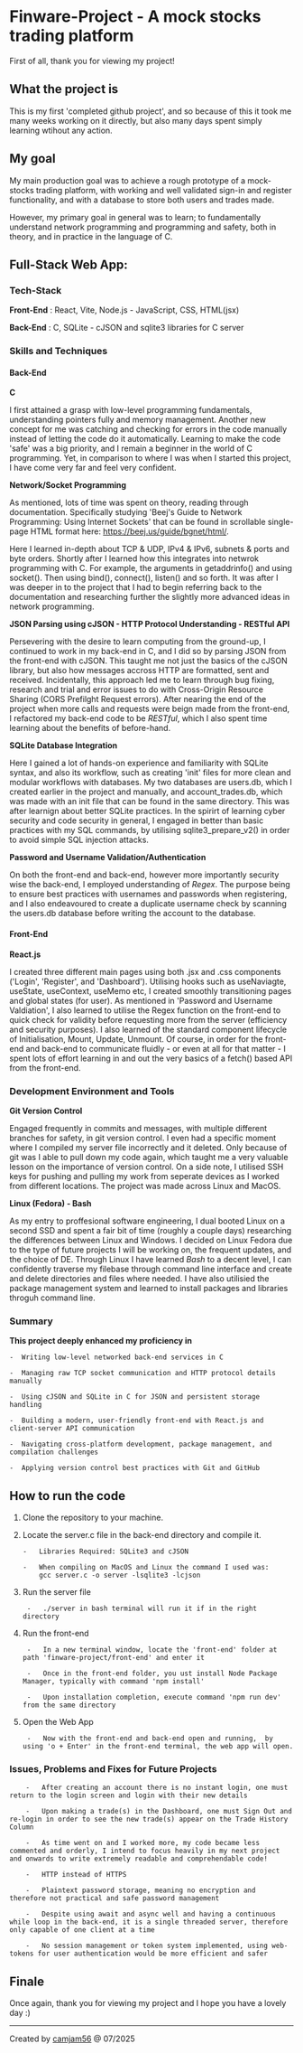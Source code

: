 # Finware-Project - A mock stocks trading platform

First of all, thank you for viewing my project!

## What the project is

This is my first 'completed github project', and so because of this it took me many weeks working on it directly, but also many days spent simply learning wtihout any action.

## My goal

My main production goal was to achieve a rough prototype of a mock-stocks trading platform, with working and well validated sign-in and register functionality, and with a database to store both users and trades made.

However, my primary goal in general was to learn; to fundamentally understand network programming and programming and safety, both in theory, and in practice in the language of C.


## Full-Stack Web App:

### Tech-Stack

**Front-End** : React, Vite, Node.js - JavaScript, CSS, HTML(jsx)

**Back-End** : C, SQLite - cJSON and sqlite3 libraries for C server


### Skills and Techniques

#### Back-End

**C**

I first attained a grasp with low-level programming fundamentals, understanding pointers fully and memory management. Another new concept for me was catching and checking for errors in the code manually instead of letting the code do it automatically.
Learning to make the code 'safe' was a big priority, and I remain a beginner in the world of C programming. Yet, in comparison to where I was when I started this project, I have come very far and feel very confident.  

**Network/Socket Programming**

As mentioned, lots of time was spent on theory, reading through documentation.
Specifically studying 'Beej's Guide to Network Programming: Using Internet Sockets' that can be found in scrollable single-page HTML format here: https://beej.us/guide/bgnet/html/.

Here I learned in-depth about TCP & UDP, IPv4 & IPv6, subnets & ports and byte orders. Shortly after I learned how this integrates into netwrok programming with C. 
For example, the arguments in getaddrinfo() and using socket(). Then using bind(), connect(), listen() and so forth. 
It was after I was deeper in to the project that I had to begin referring back to the documentation and researching further the slightly more advanced ideas in network programming.

**JSON Parsing using cJSON - HTTP Protocol Understanding - RESTful API**

Persevering with the desire to learn computing from the ground-up, I continued to work in my back-end in C, and I did so by parsing JSON from the front-end with cJSON.
This taught me not just the basics of the cJSON library, but also how messages accross HTTP are formatted, sent and received.
Incidentally, this approach led me to learn through bug fixing, research and trial and error issues to do with Cross-Origin Resource Sharing (CORS Prefilght Request errors).
After nearing the end of the project when more calls and requests were beign made from the front-end, I refactored my back-end code to be _RESTful_, which I also spent time learning about the benefits of before-hand.

**SQLite Database Integration**

Here I gained a lot of hands-on experience and familiarity with SQLite syntax, and also its workflow, such as creating 'init' files for more clean and modular workflows with databases.
My two databases are users.db, which I created earlier in the project and manually, and account_trades.db, which was made with an init file that can be found in the same directory. This was after learnign about better SQLite practices.
In the spirirt of learning cyber security and code security in general, I engaged in better than basic practices with my SQL commands, by utilising sqlite3_prepare_v2() in order to avoid simple SQL injection attacks.

**Password and Username Validation/Authentication**

On both the front-end and back-end, however more importantly security wise the back-end, I employed understanding of _Regex_. 
The purpose being to ensure best practices with usernames and passwords when registering, and I also endeavoured to create a duplicate username check by scanning the users.db database before writing the account to the database.

#### Front-End

**React.js**

I created three different main pages using both .jsx and .css components ('Login', 'Register', and 'Dashboard').
Utilising hooks such as useNaviagte, useState, useContext, useMemo etc, I created smoothly transitioning pages and global states (for user).
As mentioned in 'Password and Username Valdiation', I also learned to utilise the Regex function on the front-end to quick check for validity before requesting more from the server (efficiency and security purposes).
I also learned of the standard component lifecycle of Initialisation, Mount, Update, Unmount. 
Of course, in order for the front-end and back-end to communicate fluidly - or even at all for that matter - I spent lots of effort learning in and out the very basics of a fetch() based API from the front-end.

### Development Environment and Tools

**Git Version Control**

Engaged frequently in commits and messages, with multiple different branches for safety, in git version control. I even had a specific moment where I compiled my server file incorrectly and it deleted.
Only because of git was I able to pull down my code again, which taught me a very valuable lesson on the importance of version control.
On a side note, I utilised SSH keys for pushing and pulling my work from seperate devices as I worked from different locations. The project was made across Linux and MacOS.

**Linux (Fedora) - Bash**

As my entry to proffesional software engineering, I dual booted Linux on a second SSD and spent a fair bit of time (roughly a couple days) researching the differences between Linux and Windows.
I decided on Linux Fedora due to the type of future projects I will be working on, the frequent updates, and the choice of DE.
Through Linux I have learned _Bash_ to a decent level, I can confidently traverse my filebase through command line interface and create and delete directories and files where needed.
I have also utilisied the package management system and learned to install packages and libraries throguh command line.


### Summary

**This project deeply enhanced my proficiency in**

    -  Writing low-level networked back-end services in C

    -  Managing raw TCP socket communication and HTTP protocol details manually
 
    -  Using cJSON and SQLite in C for JSON and persistent storage handling
    
    -  Building a modern, user-friendly front-end with React.js and client-server API communication

    -  Navigating cross-platform development, package management, and compilation challenges

    -  Applying version control best practices with Git and GitHub


## How to run the code

1)  Clone the repository to your machine.

2)  Locate the server.c file in the back-end directory and compile it.
        
        -   Libraries Required: SQLite3 and cJSON

        -   When compiling on MacOS and Linux the command I used was:
            gcc server.c -o server -lsqlite3 -lcjson

3) Run the server file

        -   ./server in bash terminal will run it if in the right directory

4) Run the front-end

        -   In a new terminal window, locate the 'front-end' folder at path 'finware-project/front-end' and enter it

        -   Once in the front-end folder, you ust install Node Package Manager, typically with command 'npm install'

        -   Upon installation completion, execute command 'npm run dev' from the same directory

5) Open the Web App

        -   Now with the front-end and back-end open and running,  by using 'o + Enter' in the front-end terminal, the web app will open.



### Issues, Problems and Fixes for Future Projects

        -   After creating an account there is no instant login, one must return to the login screen and login with their new details
        
        -   Upon making a trade(s) in the Dashboard, one must Sign Out and re-login in order to see the new trade(s) appear on the Trade History Column

        -   As time went on and I worked more, my code became less commented and orderly, I intend to focus heavily in my next project and onwards to write extremely readable and comprehendable code!

        -   HTTP instead of HTTPS

        -   Plaintext password storage, meaning no encryption and therefore not practical and safe password management

        -   Despite using await and async well and having a continuous while loop in the back-end, it is a single threaded server, therefore only capable of one client at a time

        -   No session management or token system implemented, using web-tokens for user authentication would be more efficient and safer

## Finale

Once again, thank you for viewing my project and I hope you have a lovely day :)


---


Created by [camjam56](https://github.com/camjam56)
@ 07/2025





